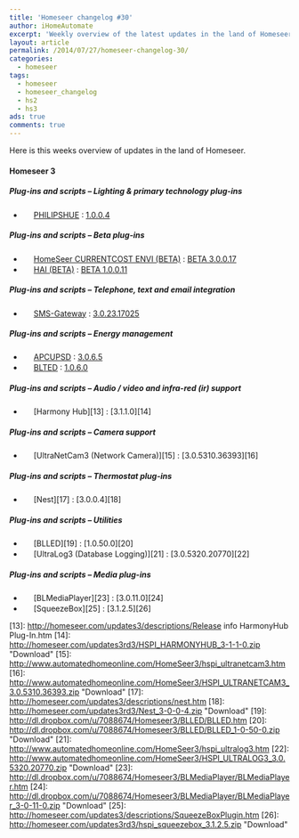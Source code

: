 ```yaml
---
title: 'Homeseer changelog #30'
author: iHomeAutomate
excerpt: 'Weekly overview of the latest updates in the land of Homeseer #30'
layout: article
permalink: /2014/07/27/homeseer-changelog-30/
categories:
  - homeseer
tags:
  - homeseer
  - homeseer_changelog
  - hs2
  - hs3
ads: true
comments: true  
---
```

Here is this weeks overview of updates in the land of Homeseer.

#### Homeseer 3

##### Plug-ins and scripts &#8211; Lighting & primary technology plug-ins

  * <img src="http://downloads.smartercontrol.net/hs3plugins/hue72.png" width="16" height="16" /> [﻿PHILIPSHUE][1] : [1.0.0.4][2]

##### Plug-ins and scripts &#8211; Beta plug-ins

  * <img src="http://homeseer.com/updates3/icons/Plug-In.gif" width="16" height="16" /> [HomeSeer CURRENTCOST ENVI (BETA)][3] : [BETA 3.0.0.17][4]
  * <img src="http://homeseer.com/updates3/icons/HAI.png" width="16" height="16" /> [HAI (BETA)][5] : [BETA 1.0.0.11][6]

##### Plug-ins and scripts &#8211; Telephone, text and email integration

  * <img src=" http://www.highpeak.co.za/updates3/icons/SMS-Gateway.jpg" width="16" height="16" /> [SMS-Gateway][7] : [3.0.23.17025][8]

##### Plug-ins and scripts &#8211; Energy management 

  * <img src="http://homeseer.com/updates3/icons/apcups.png" width="16" height="16" /> [APCUPSD][9] : [3.0.6.5][10]
  * <img src="http://dl.dropbox.com/u/7088674/Homeseer3/BladeLogo.gif" width="16" height="16" /> [BLTED][11] : [1.0.6.0][12]

##### Plug-ins and scripts &#8211; Audio / video and infra-red (ir) support

  * <img src="http://homeseer.com/updates3/icons/harmony-remotes-and-hub.png" width="16" height="16" /> [Harmony Hub][13] : [3.1.1.0][14]

##### Plug-ins and scripts &#8211; Camera support 

  * <img src="http://www.automatedhomeonline.com/HomeSeer3/hspi_ultranetcam3.png" width="16" height="16" /> [UltraNetCam3 (Network Camera)][15] : [3.0.5310.36393][16]

##### Plug-ins and scripts &#8211; Thermostat plug-ins

  * <img src="http://homeseer.com/updates3/icons/nest32.png" width="16" height="16" /> [Nest][17] : [3.0.0.4][18]

##### Plug-ins and scripts &#8211; Utilities

  * <img src="http://dl.dropbox.com/u/7088674/Homeseer3/BladeLogo.gif" width="16" height="16" /> [BLLED][19] : [1.0.50.0][20]
  * <img src="http://www.automatedhomeonline.com/HomeSeer3/hspi_ultralog3.png" width="16" height="16" /> [UltraLog3 (Database Logging)][21] : [3.0.5320.20770][22]

##### Plug-ins and scripts &#8211; Media plug-ins

  * <img src="http://dl.dropbox.com/u/7088674/Homeseer3/BladeLogo.gif" width="16" height="16" /> [BLMediaPlayer][23] : [3.0.11.0][24]
  * <img src="http://homeseer.com/updates3/icons/SqueezeBoxPlugin.png" width="16" height="16" /> [SqueezeBox][25] : [3.1.2.5][26]

 [1]: http://downloads.smartercontrol.net/hs3plugins/hue.html
 [2]: http://downloads.smartercontrol.net/hs3plugins/HUE_1-0-0-4.zip "Download"
 [3]: http://homeseer.com/updates3/descriptions/CurrentCost.htm
 [4]: http://homeseer.com/updates3/HSPI_CURRENTCOST_3_0_0_17.zip "Download"
 [5]: https://dl.dropboxusercontent.com/u/5041984/Pics/HAI%20Plugin/HAI_Plugin.html
 [6]: http://homeseer.com/updates3rd3/HAI_Plugin.1.0.0.11.zip "Download"
 [7]: http://www.highpeak.co.za/updates3/SMS-Gateway_INFO.html
 [8]: http://www.highpeak.co.za/updates3/SMS-Gateway_3.0.23.17025.ZIP "Download"
 [9]: http://homeseer.com/updates3/descriptions/APCUPSDPlugin.htm
 [10]: http://homeseer.com/updates3rd3/hspi_apcupsd_3.0.6.5.zip "Download"
 [11]: http://dl.dropbox.com/u/7088674/Homeseer3/BLTED/BLTED.htm
 [12]: http://dl.dropbox.com/u/7088674/Homeseer3/BLTED/BLTED_1-0-6-0.zip "Download"
 [13]: http://homeseer.com/updates3/descriptions/Release info HarmonyHub Plug-In.htm
 [14]: http://homeseer.com/updates3rd3/HSPI_HARMONYHUB_3-1-1-0.zip "Download"
 [15]: http://www.automatedhomeonline.com/HomeSeer3/hspi_ultranetcam3.htm
 [16]: http://www.automatedhomeonline.com/HomeSeer3/HSPI_ULTRANETCAM3_3.0.5310.36393.zip "Download"
 [17]: http://homeseer.com/updates3/descriptions/nest.htm
 [18]: http://homeseer.com/updates3rd3/Nest_3-0-0-4.zip "Download"
 [19]: http://dl.dropbox.com/u/7088674/Homeseer3/BLLED/BLLED.htm
 [20]: http://dl.dropbox.com/u/7088674/Homeseer3/BLLED/BLLED_1-0-50-0.zip "Download"
 [21]: http://www.automatedhomeonline.com/HomeSeer3/hspi_ultralog3.htm
 [22]: http://www.automatedhomeonline.com/HomeSeer3/HSPI_ULTRALOG3_3.0.5320.20770.zip "Download"
 [23]: http://dl.dropbox.com/u/7088674/Homeseer3/BLMediaPlayer/BLMediaPlayer.htm
 [24]: http://dl.dropbox.com/u/7088674/Homeseer3/BLMediaPlayer/BLMediaPlayer_3-0-11-0.zip "Download"
 [25]: http://homeseer.com/updates3/descriptions/SqueezeBoxPlugin.htm
 [26]: http://homeseer.com/updates3rd3/hspi_squeezebox_3.1.2.5.zip "Download"
